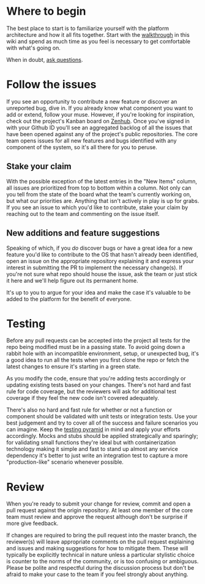 # Where to begin
The best place to start is to familiarize yourself with the platform architecture and how it all fits together. Start with the [walkthrough](https://github.com/smartcitiesdata/smartcitiesdata/wiki/Architecture) in this wiki and spend as much time as you feel is necessary to get comfortable with what's going on.

When in doubt, [ask questions](https://gitter.im/smartcitiesdata/community).

# Follow the issues
If you see an opportunity to contribute a new feature or discover an unreported bug, dive in. If you already know what component you want to add or extend, follow your muse. However, if you're looking for inspiration, check out the project's Kanban board on [Zenhub](app.zenhub.com/workspaces/smartcolumbusos-5d08f55f08ccbe75911ce796). Once you've signed in with your Github ID you'll see an aggregated backlog of all the issues that have been opened against any of the project's public repositories. The core team opens issues for all new features and bugs identified with any component of the system, so it's all there for you to peruse.

## Stake your claim
With the possible exception of the latest entries in the "New Items" column, all issues are prioritized from top to bottom within a column. Not only can you tell from the state of the board what the team's currently working on, but what our priorities are. Anything that isn't actively in play is up for grabs. If you see an issue to which you'd like to contribute, stake your claim by reaching out to the team and commenting on the issue itself.

## New additions and feature suggestions
Speaking of which, if you _do_ discover bugs or have a great idea for a new feature you'd like to contribute to the OS that hasn't already been identified, open an issue on the appropriate repository explaining it and express your interest in submitting the PR to implement the necessary change(s). If you're not sure what repo should house the issue, ask the team or just stick it here and we'll help figure out its permanent home.

It's up to you to argue for your idea and make the case it's valuable to be added to the platform for the benefit of everyone.

# Testing
Before any pull requests can be accepted into the project all tests for the repo being modified must be in a passing state. To avoid going down a rabbit hole with an incompatible environment, setup, or unexpected bug, it's a good idea to run all the tests when you first clone the repo or fetch the latest changes to ensure it's starting in a green state.

As you modify the code, ensure that you're adding tests accordingly or updating existing tests based on your changes. There's not hard and fast rule for code coverage, but the reviewers will ask for additional test coverage if they feel the new code isn't covered adequately. 

There's also no hard and fast rule for whether or not a function or component should be validated with unit tests or integration tests. Use your best judgement and try to cover all of the success and failure scenarios you can imagine. Keep the [testing pyramid](https://martinfowler.com/articles/practical-test-pyramid.html) in mind and apply your efforts accordingly. Mocks and stubs should be applied strategically and sparingly; for validating small functions they're ideal but with containerization technology making it simple and fast to stand up almost any service dependency it's better to just write an integration test to capture a more "production-like" scenario whenever possible.

# Review
When you're ready to submit your change for review, commit and open a pull request against the origin repository. At least one member of the core team must review and approve the request although don't be surprise if more give feedback.

If changes are required to bring the pull request into the master branch, the reviewer(s) will leave appropriate comments on the pull request explaining and issues and making suggestions for how to mitigate them. These will typically be explicitly technical in nature unless a particular stylistic choice is counter to the norms of the community, or is too confusing or ambiguous. Please be polite and respectful during the discussion process but don't be afraid to make your case to the team if you feel strongly about anything.